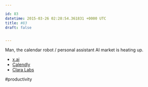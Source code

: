 ```yaml
---

id: 83
datetime: 2015-03-26 02:28:54.361831 +0000 UTC
title: #83
draft: false


---
```


Man, the calendar robot / personal assistant AI market is heating up.

 * [x.ai](https://x.ai/)
 * [Calendly](https://calendly.com/)
 * [Clara Labs](https://claralabs.com/)

#productivity
